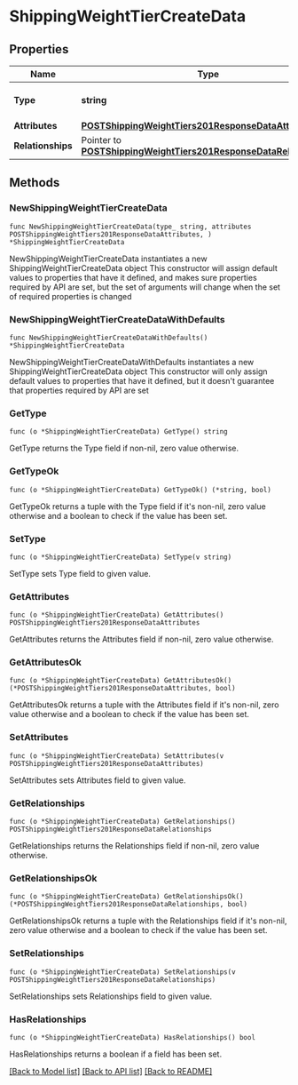 # ShippingWeightTierCreateData

## Properties

Name | Type | Description | Notes
------------ | ------------- | ------------- | -------------
**Type** | **string** | The resource&#39;s type | [default to "shipping_weight_tiers"]
**Attributes** | [**POSTShippingWeightTiers201ResponseDataAttributes**](POSTShippingWeightTiers201ResponseDataAttributes.md) |  | 
**Relationships** | Pointer to [**POSTShippingWeightTiers201ResponseDataRelationships**](POSTShippingWeightTiers201ResponseDataRelationships.md) |  | [optional] 

## Methods

### NewShippingWeightTierCreateData

`func NewShippingWeightTierCreateData(type_ string, attributes POSTShippingWeightTiers201ResponseDataAttributes, ) *ShippingWeightTierCreateData`

NewShippingWeightTierCreateData instantiates a new ShippingWeightTierCreateData object
This constructor will assign default values to properties that have it defined,
and makes sure properties required by API are set, but the set of arguments
will change when the set of required properties is changed

### NewShippingWeightTierCreateDataWithDefaults

`func NewShippingWeightTierCreateDataWithDefaults() *ShippingWeightTierCreateData`

NewShippingWeightTierCreateDataWithDefaults instantiates a new ShippingWeightTierCreateData object
This constructor will only assign default values to properties that have it defined,
but it doesn't guarantee that properties required by API are set

### GetType

`func (o *ShippingWeightTierCreateData) GetType() string`

GetType returns the Type field if non-nil, zero value otherwise.

### GetTypeOk

`func (o *ShippingWeightTierCreateData) GetTypeOk() (*string, bool)`

GetTypeOk returns a tuple with the Type field if it's non-nil, zero value otherwise
and a boolean to check if the value has been set.

### SetType

`func (o *ShippingWeightTierCreateData) SetType(v string)`

SetType sets Type field to given value.


### GetAttributes

`func (o *ShippingWeightTierCreateData) GetAttributes() POSTShippingWeightTiers201ResponseDataAttributes`

GetAttributes returns the Attributes field if non-nil, zero value otherwise.

### GetAttributesOk

`func (o *ShippingWeightTierCreateData) GetAttributesOk() (*POSTShippingWeightTiers201ResponseDataAttributes, bool)`

GetAttributesOk returns a tuple with the Attributes field if it's non-nil, zero value otherwise
and a boolean to check if the value has been set.

### SetAttributes

`func (o *ShippingWeightTierCreateData) SetAttributes(v POSTShippingWeightTiers201ResponseDataAttributes)`

SetAttributes sets Attributes field to given value.


### GetRelationships

`func (o *ShippingWeightTierCreateData) GetRelationships() POSTShippingWeightTiers201ResponseDataRelationships`

GetRelationships returns the Relationships field if non-nil, zero value otherwise.

### GetRelationshipsOk

`func (o *ShippingWeightTierCreateData) GetRelationshipsOk() (*POSTShippingWeightTiers201ResponseDataRelationships, bool)`

GetRelationshipsOk returns a tuple with the Relationships field if it's non-nil, zero value otherwise
and a boolean to check if the value has been set.

### SetRelationships

`func (o *ShippingWeightTierCreateData) SetRelationships(v POSTShippingWeightTiers201ResponseDataRelationships)`

SetRelationships sets Relationships field to given value.

### HasRelationships

`func (o *ShippingWeightTierCreateData) HasRelationships() bool`

HasRelationships returns a boolean if a field has been set.


[[Back to Model list]](../README.md#documentation-for-models) [[Back to API list]](../README.md#documentation-for-api-endpoints) [[Back to README]](../README.md)


